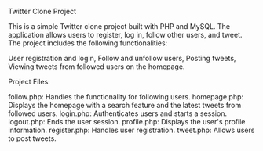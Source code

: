 Twitter Clone Project

This is a simple Twitter clone project built with PHP and MySQL. The application allows users to register, log in, follow other users, and tweet. The project includes the following functionalities:

User registration and login,
Follow and unfollow users,
Posting tweets,
Viewing tweets from followed users on the homepage.

Project Files:

follow.php: Handles the functionality for following users.
homepage.php: Displays the homepage with a search feature and the latest tweets from followed users.
login.php: Authenticates users and starts a session.
logout.php: Ends the user session.
profile.php: Displays the user's profile information.
register.php: Handles user registration.
tweet.php: Allows users to post tweets.
